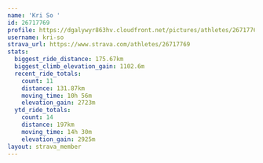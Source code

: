 ```yaml
---
name: 'Kri So '
id: 26717769
profile: https://dgalywyr863hv.cloudfront.net/pictures/athletes/26717769/7761026/14/large.jpg
username: kri-so
strava_url: https://www.strava.com/athletes/26717769
stats:
  biggest_ride_distance: 175.67km
  biggest_climb_elevation_gain: 1102.6m
  recent_ride_totals:
    count: 11
    distance: 131.87km
    moving_time: 10h 56m
    elevation_gain: 2723m
  ytd_ride_totals:
    count: 14
    distance: 197km
    moving_time: 14h 30m
    elevation_gain: 2925m
layout: strava_member
--- 
```

